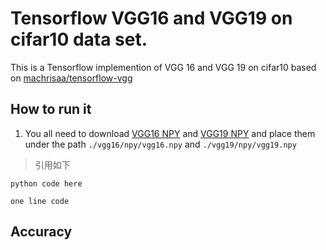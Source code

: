 # Tensorflow VGG16 and VGG19 on cifar10 data set.

This is a Tensorflow implemention of VGG 16 and VGG 19 on cifar10 based on [machrisaa/tensorflow-vgg](https://github.com/machrisaa/tensorflow-vgg)

## How to run it
1. You all need to download [VGG16 NPY](https://mega.nz/#!YU1FWJrA!O1ywiCS2IiOlUCtCpI6HTJOMrneN-Qdv3ywQP5poecM) and [VGG19 NPY](https://mega.nz/#!xZ8glS6J!MAnE91ND_WyfZ_8mvkuSa2YcA7q-1ehfSm-Q1fxOvvs) and place them under the path `./vgg16/npy/vgg16.npy` and `./vgg19/npy/vgg19.npy` 
>引用如下
```
python code here

```
`one line code`


## Accuracy
